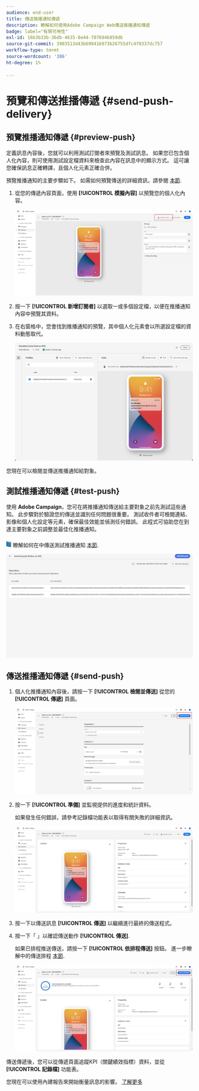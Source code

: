 ```yaml
---
audience: end-user
title: 傳送推播通知傳遞
description: 瞭解如何使用Adobe Campaign Web傳送推播通知傳遞
badge: label="有限可用性"
exl-id: 16b3b33b-36db-4635-8e44-707694b859db
source-git-commit: 3903513d43b699416973b26755dfc4f0337dc757
workflow-type: tm+mt
source-wordcount: '386'
ht-degree: 1%

---
```


# 預覽和傳送推播傳遞 {#send-push-delivery}

## 預覽推播通知傳遞 {#preview-push}

定義訊息內容後，您就可以利用測試訂閱者來預覽及測試訊息。 如果您已包含個人化內容，則可使用測試設定檔資料來檢查此內容在訊息中的顯示方式。 這可讓您確保訊息正確轉譯，且個人化元素正確合併。

預覽推播通知的主要步驟如下。 如需如何預覽傳送的詳細資訊，請參閱 [本節](../preview-test/preview-content.md).

1. 從您的傳遞內容頁面，使用 **[!UICONTROL 模擬內容]** 以預覽您的個人化內容。

   ![](assets/push_send_1.png)

1. 按一下 **[!UICONTROL 新增訂閱者]** 以選取一或多個設定檔，以便在推播通知內容中預覽其資料。


   <!--Once your test subscribers are selected, click **[!UICONTROL Select]**.
    ![](assets/push_send_5.png)-->

1. 在右窗格中，您會找到推播通知的預覽，其中個人化元素會以所選設定檔的資料動態取代。

   ![](assets/push_send_7.png)

您現在可以檢閱並傳送推播通知給對象。

## 測試推播通知傳遞 {#test-push}

使用 **Adobe Campaign**，您可在將推播通知傳送給主要對象之前先測試這些通知。 此步驟對於驗證您的傳送並識別任何問題很重要。
測試收件者可檢閱連結、影像和個人化設定等元素，確保最佳效能並偵測任何錯誤。 此程式可協助您在到達主要對象之前調整並最佳化推播通知。

![](../assets/do-not-localize/book.png) 瞭解如何在中傳送測試推播通知 [本節](../preview-test/test-deliveries.md#subscribers).

![](assets/push_send_6.png)

## 傳送推播通知傳遞 {#send-push}

1. 個人化推播通知內容後，請按一下 **[!UICONTROL 檢閱並傳送]** 從您的 **[!UICONTROL 傳遞]** 頁面。

   ![](assets/push_send_2.png)

1. 按一下 **[!UICONTROL 準備]** 並監視提供的進度和統計資料。

   如果發生任何錯誤，請參考記錄檔功能表以取得有關失敗的詳細資訊。

   ![](assets/push_send_3.png)

1. 按一下以傳送訊息 **[!UICONTROL 傳送]** 以繼續進行最終的傳送程式。

1. 按一下「 」以確認傳送動作 **[!UICONTROL 傳送]**.

   如果已排程推送傳送，請按一下 **[!UICONTROL 依排程傳送]** 按鈕。 進一步瞭解中的傳送排程 [本節](../msg/gs-messages.md#schedule-the-delivery-sending).

   ![](assets/push_send_4.png)

傳送傳遞後，您可以從傳遞頁面追蹤KPI（關鍵績效指標）資料，並從 **[!UICONTROL 記錄檔]** 功能表。

您現在可以使用內建報告來開始衡量訊息的影響。 [了解更多](../reporting/push-report.md)
